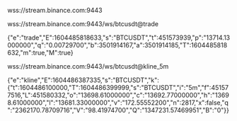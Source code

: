 wss://stream.binance.com:9443

wss://stream.binance.com:9443/ws/btcusdt@trade

{"e":"trade","E":1604485818633,"s":"BTCUSDT","t":451573939,"p":"13714.13000000","q":"0.00729700","b":3501914167,"a":3501914185,"T":1604485818632,"m":true,"M":true}

wss://stream.binance.com:9443/ws/btcusdt@kline_5m

{"e":"kline","E":1604486387335,"s":"BTCUSDT","k":{"t":1604486100000,"T":1604486399999,"s":"BTCUSDT","i":"5m","f":451577516,"L":451580332,"o":"13698.61000000","c":"13692.77000000","h":"13698.61000000","l":"13681.33000000","v":"172.55552200","n":2817,"x":false,"q":"2362170.78709716","V":"98.41974700","Q":"1347231.57469951","B":"0"}}
